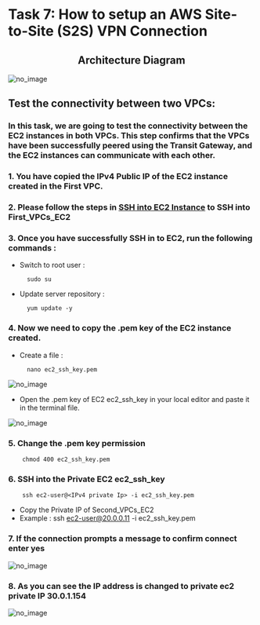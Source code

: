 # Task 7: How to setup an AWS Site-to-Site (S2S) VPN Connection
## <center>Architecture Diagram</center>
![no_image](https://labresources.whizlabs.com/73beff77d4bb448c2493e960e609ea6d/transit_gateway-2.png)

## Test the connectivity between two VPCs:
### In this task, we are going to test the connectivity between the EC2 instances in both VPCs. This step confirms that the VPCs have been successfully peered using the Transit Gateway, and the EC2 instances can communicate with each other.
### 1. You have copied the IPv4 Public IP of the EC2 instance created in the First VPC.
### 2. Please follow the steps in [SSH into EC2 Instance](https://www.whizlabs.com/labs/support-document/ssh-into-ec-instance) to SSH into First_VPCs_EC2
### 3. Once you have successfully SSH in to EC2, run the following commands :
- Switch to root user :

        sudo su

- Update server repository :

        yum update -y

### 4. Now we need to copy the .pem key of the EC2 instance created.

- Create a file :

        nano ec2_ssh_key.pem

![no_image](https://labresources.whizlabs.com/73beff77d4bb448c2493e960e609ea6d/image74.png)

- Open the .pem key of EC2 ec2_ssh_key in your local editor and paste it in the terminal file.

![no_image](https://labresources.whizlabs.com/73beff77d4bb448c2493e960e609ea6d/image84.png)

### 5. Change the .pem key permission

        chmod 400 ec2_ssh_key.pem

### 6. SSH into the Private EC2 ec2_ssh_key

        ssh ec2-user@<IPv4 private Ip> -i ec2_ssh_key.pem

-  Copy the Private IP of Second_VPCs_EC2
-  Example : ssh ec2-user@20.0.0.11 -i ec2_ssh_key.pem

### 7. If the connection prompts a message to confirm connect enter yes
![no_image](https://labresources.whizlabs.com/73beff77d4bb448c2493e960e609ea6d/image88.png)

### 8. As you can see the IP address is changed to private ec2 private IP 30.0.1.154
![no_image](https://labresources.whizlabs.com/73beff77d4bb448c2493e960e609ea6d/9_36_45.png)